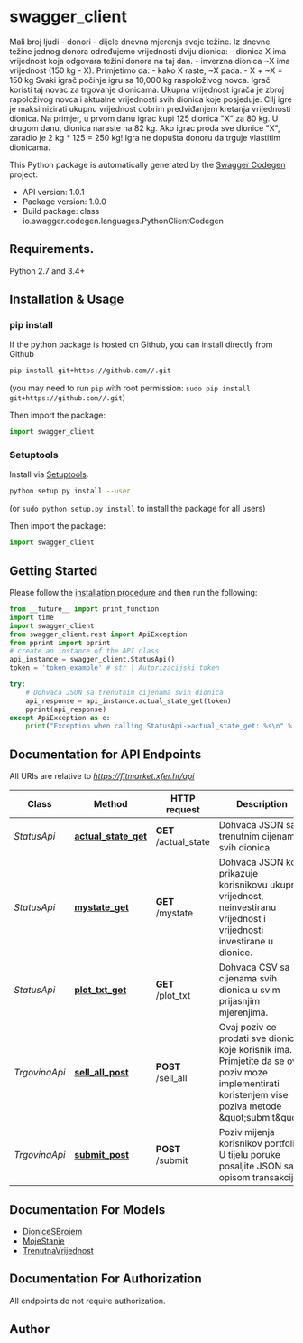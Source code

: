 # swagger_client
Mali broj ljudi - donori - dijele dnevna mjerenja svoje težine. Iz dnevne težine jednog donora određujemo vrijednosti dviju dionica:  - dionica X ima vrijednost koja odgovara težini donora na taj dan. - inverzna dionica ~X ima vrijednost (150 kg - X).  Primjetimo da:  - kako X raste, ~X pada. - X + ~X = 150 kg  Svaki igrač počinje igru sa 10,000 kg raspoloživog novca. Igrač koristi taj novac za trgovanje dionicama. Ukupna vrijednost igrača je zbroj rapoloživog novca i aktualne vrijednosti svih dionica koje posjeduje. Cilj igre je maksimizirati ukupnu vrijednost dobrim predviđanjem kretanja vrijednosti dionica. Na primjer, u prvom danu igrac kupi 125 dionica \"X\" za 80 kg. U drugom danu, dionica naraste na 82 kg. Ako igrac proda sve dionice \"X\", zaradio je 2 kg * 125 = 250 kg!  Igra ne dopušta donoru da trguje vlastitim dionicama. 

This Python package is automatically generated by the [Swagger Codegen](https://github.com/swagger-api/swagger-codegen) project:

- API version: 1.0.1
- Package version: 1.0.0
- Build package: class io.swagger.codegen.languages.PythonClientCodegen

## Requirements.

Python 2.7 and 3.4+

## Installation & Usage
### pip install

If the python package is hosted on Github, you can install directly from Github

```sh
pip install git+https://github.com//.git
```
(you may need to run `pip` with root permission: `sudo pip install git+https://github.com//.git`)

Then import the package:
```python
import swagger_client 
```

### Setuptools

Install via [Setuptools](http://pypi.python.org/pypi/setuptools).

```sh
python setup.py install --user
```
(or `sudo python setup.py install` to install the package for all users)

Then import the package:
```python
import swagger_client
```

## Getting Started

Please follow the [installation procedure](#installation--usage) and then run the following:

```python
from __future__ import print_function
import time
import swagger_client
from swagger_client.rest import ApiException
from pprint import pprint
# create an instance of the API class
api_instance = swagger_client.StatusApi()
token = 'token_example' # str | Autorizacijski token

try:
    # Dohvaca JSON sa trenutnim cijenama svih dionica.
    api_response = api_instance.actual_state_get(token)
    pprint(api_response)
except ApiException as e:
    print("Exception when calling StatusApi->actual_state_get: %s\n" % e)

```

## Documentation for API Endpoints

All URIs are relative to *https://fitmarket.xfer.hr/api*

Class | Method | HTTP request | Description
------------ | ------------- | ------------- | -------------
*StatusApi* | [**actual_state_get**](docs/StatusApi.md#actual_state_get) | **GET** /actual_state | Dohvaca JSON sa trenutnim cijenama svih dionica.
*StatusApi* | [**mystate_get**](docs/StatusApi.md#mystate_get) | **GET** /mystate | Dohvaca JSON koji prikazuje korisnikovu ukupnu vrijednost, neinvestiranu vrijednost i vrijednosti investirane u dionice.
*StatusApi* | [**plot_txt_get**](docs/StatusApi.md#plot_txt_get) | **GET** /plot_txt | Dohvaca CSV sa cijenama svih dionica u svim prijasnjim mjerenjima.
*TrgovinaApi* | [**sell_all_post**](docs/TrgovinaApi.md#sell_all_post) | **POST** /sell_all | Ovaj poziv ce prodati sve dionice koje korisnik ima. Primjetite da se ovaj poziv moze implementirati koristenjem vise poziva metode \&quot;submit\&quot;.
*TrgovinaApi* | [**submit_post**](docs/TrgovinaApi.md#submit_post) | **POST** /submit | Poziv mijenja korisnikov portfolio. U tijelu poruke posaljite JSON sa opisom transakcije.


## Documentation For Models

 - [DioniceSBrojem](docs/DioniceSBrojem.md)
 - [MojeStanje](docs/MojeStanje.md)
 - [TrenutnaVrijednost](docs/TrenutnaVrijednost.md)


## Documentation For Authorization

 All endpoints do not require authorization.


## Author



